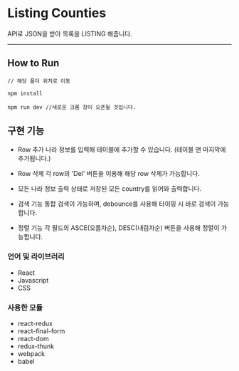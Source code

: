 # Listing Counties
API로 JSON을 받아 목록을 LISTING 해줍니다.

***

## How to Run
```
// 해당 폴더 위치로 이동

npm install

npm run dev //새로운 크롬 창이 오픈될 것입니다.
```
## 구현 기능

* Row 추가
나라 정보를 입력해 테이블에 추가할 수 있습니다. (테이블 맨 마지막에 추가됩니다.)

* Row 삭제
각 row의 'Del' 버튼을 이용해 해당 row 삭제가 가능합니다.

* 모든 나라 정보 출력
상태로 저장된 모든 country를 읽어와 출력합니다.

* 검색 기능
통합 검색이 가능하며, debounce를 사용해 타이핑 시 바로 검색이 가능합니다.

* 정렬 기능
각 필드의 ASCE(오름차순), DESC(내림차순) 버튼을 사용해 정렬이 가능합니다.
 

### 언어 및 라이브러리
* React
* Javascript
* CSS

### 사용한 모듈
* react-redux
* react-final-form
* react-dom
* redux-thunk
* webpack
* babel


